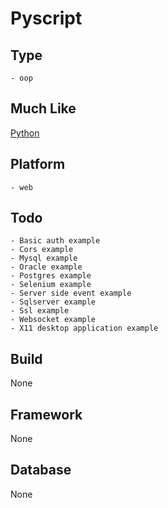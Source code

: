 # Pyscript

## Type
	- oop
## Much Like
[Python](PYTHON.md)
## Platform
	- web
## Todo
	- Basic auth example
	- Cors example
	- Mysql example
	- Oracle example
	- Postgres example
	- Selenium example
	- Server side event example
	- Sqlserver example
	- Ssl example
	- Websocket example
	- X11 desktop application example
## Build
None
## Framework
None
## Database
None